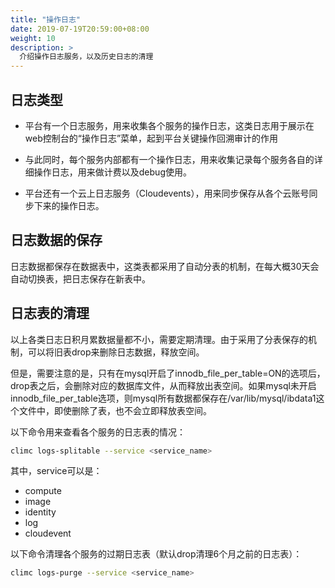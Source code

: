 ```yaml
---
title: "操作日志"
date: 2019-07-19T20:59:00+08:00
weight: 10
description: >
  介绍操作日志服务，以及历史日志的清理
---
```


## 日志类型

* 平台有一个日志服务，用来收集各个服务的操作日志，这类日志用于展示在web控制台的“操作日志”菜单，起到平台关键操作回溯审计的作用

* 与此同时，每个服务内部都有一个操作日志，用来收集记录每个服务各自的详细操作日志，用来做计费以及debug使用。

* 平台还有一个云上日志服务（Cloudevents），用来同步保存从各个云账号同步下来的操作日志。

## 日志数据的保存

日志数据都保存在数据表中，这类表都采用了自动分表的机制，在每大概30天会自动切换表，把日志保存在新表中。

## 日志表的清理

以上各类日志日积月累数据量都不小，需要定期清理。由于采用了分表保存的机制，可以将旧表drop来删除日志数据，释放空间。

但是，需要注意的是，只有在mysql开启了innodb_file_per_table=ON的选项后，drop表之后，会删除对应的数据库文件，从而释放出表空间。如果mysql未开启innodb_file_per_table选项，则mysql所有数据都保存在/var/lib/mysql/ibdata1这个文件中，即使删除了表，也不会立即释放表空间。

以下命令用来查看各个服务的日志表的情况：

```bash
climc logs-splitable --service <service_name>
```

其中，service可以是：

* compute
* image
* identity
* log
* cloudevent

以下命令清理各个服务的过期日志表（默认drop清理6个月之前的日志表）：

```bash
climc logs-purge --service <service_name>
```

